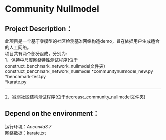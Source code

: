 # **Community Nullmodel**  
## Project Description：
此项目是一个基于零模型的社区检测基准网络构造demo，旨在依据用户生成适合的人工网络。  
项目共有两个部分组成，分别为:  
1、保持中尺度网络特性测试程序(位于construct_benchmark_network_nullmodel文件夹）
construct_benchmark_network_nullmodel
  *communitynullmodel_new.py  
  *benchmark-test.py  
  *karate.py  
***  
2、减弱社区结构测试程序(位于decrease_community_nullmodel文件夹)

## Depend on the environment：
运行环境：*Anconda3.7*  
网络数据：karate.txt  






